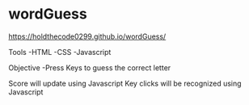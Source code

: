 # wordGuess

https://holdthecode0299.github.io/wordGuess/

Tools 
-HTML
-CSS
-Javascript

Objective 
-Press Keys to guess the correct letter

Score will update using Javascript
Key clicks will be recognized using Javascript

